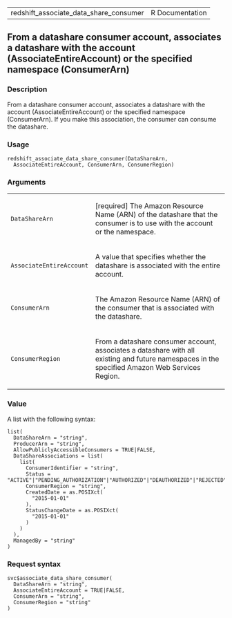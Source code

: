 <table style="width: 100%;">
<tbody>
<tr class="odd">
<td>redshift_associate_data_share_consumer</td>
<td style="text-align: right;">R Documentation</td>
</tr>
</tbody>
</table>

## From a datashare consumer account, associates a datashare with the account (AssociateEntireAccount) or the specified namespace (ConsumerArn)

### Description

From a datashare consumer account, associates a datashare with the
account (AssociateEntireAccount) or the specified namespace
(ConsumerArn). If you make this association, the consumer can consume
the datashare.

### Usage

    redshift_associate_data_share_consumer(DataShareArn,
      AssociateEntireAccount, ConsumerArn, ConsumerRegion)

### Arguments

<table>
<colgroup>
<col style="width: 35%" />
<col style="width: 65%" />
</colgroup>
<tbody>
<tr class="odd">
<td><code
id="redshift_associate_data_share_consumer_:_DataShareArn">DataShareArn</code></td>
<td><p>[required] The Amazon Resource Name (ARN) of the datashare that
the consumer is to use with the account or the namespace.</p></td>
</tr>
<tr class="even">
<td><code
id="redshift_associate_data_share_consumer_:_AssociateEntireAccount">AssociateEntireAccount</code></td>
<td><p>A value that specifies whether the datashare is associated with
the entire account.</p></td>
</tr>
<tr class="odd">
<td><code
id="redshift_associate_data_share_consumer_:_ConsumerArn">ConsumerArn</code></td>
<td><p>The Amazon Resource Name (ARN) of the consumer that is associated
with the datashare.</p></td>
</tr>
<tr class="even">
<td><code
id="redshift_associate_data_share_consumer_:_ConsumerRegion">ConsumerRegion</code></td>
<td><p>From a datashare consumer account, associates a datashare with
all existing and future namespaces in the specified Amazon Web Services
Region.</p></td>
</tr>
</tbody>
</table>

### Value

A list with the following syntax:

    list(
      DataShareArn = "string",
      ProducerArn = "string",
      AllowPubliclyAccessibleConsumers = TRUE|FALSE,
      DataShareAssociations = list(
        list(
          ConsumerIdentifier = "string",
          Status = "ACTIVE"|"PENDING_AUTHORIZATION"|"AUTHORIZED"|"DEAUTHORIZED"|"REJECTED"|"AVAILABLE",
          ConsumerRegion = "string",
          CreatedDate = as.POSIXct(
            "2015-01-01"
          ),
          StatusChangeDate = as.POSIXct(
            "2015-01-01"
          )
        )
      ),
      ManagedBy = "string"
    )

### Request syntax

    svc$associate_data_share_consumer(
      DataShareArn = "string",
      AssociateEntireAccount = TRUE|FALSE,
      ConsumerArn = "string",
      ConsumerRegion = "string"
    )
